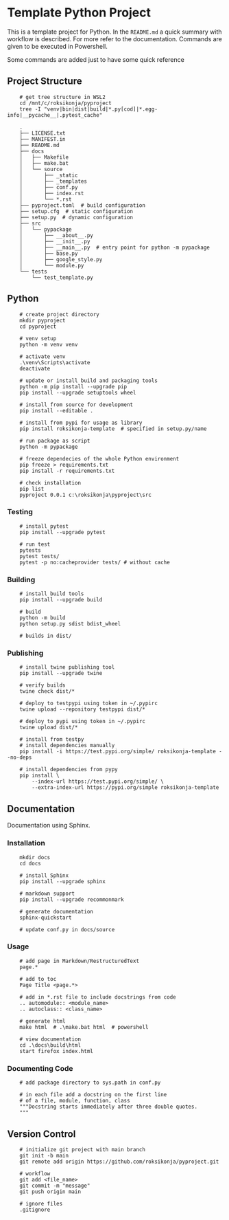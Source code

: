 # Template Python Project

This is a template project for Python. 
In the ```README.md``` a quick summary with workflow is described.
For more refer to the documentation.
Commands are given to be executed in Powershell.

Some commands are added just to have some quick reference


## Project Structure

        # get tree structure in WSL2
        cd /mnt/c/roksikonja/pyproject
        tree -I "venv|bin|dist|build|*.py[cod]|*.egg-info|__pycache__|.pytest_cache"

        .
        ├── LICENSE.txt
        ├── MANIFEST.in
        ├── README.md
        ├── docs
        │   ├── Makefile
        │   ├── make.bat
        │   └── source
        │       ├── _static
        │       ├── _templates
        │       ├── conf.py
        │       ├── index.rst
        │       └── *.rst
        ├── pyproject.toml  # build configuration
        ├── setup.cfg  # static configuration
        ├── setup.py  # dynamic configuration
        ├── src
        │   └── pypackage
        │       ├── __about__.py
        │       ├── __init__.py
        │       ├── __main__.py  # entry point for python -m pypackage
        │       ├── base.py
        │       ├── google_style.py
        │       └── module.py
        └── tests
            └── test_template.py


## Python

        # create project directory
        mkdir pyproject
        cd pyproject

        # venv setup
        python -m venv venv

        # activate venv
        .\venv\Scripts\activate
        deactivate

        # update or install build and packaging tools
        python -m pip install --upgrade pip
        pip install --upgrade setuptools wheel
                
        # install from source for development
        pip install --editable .

        # install from pypi for usage as library
        pip install roksikonja-template  # specified in setup.py/name

        # run package as script
        python -m pypackage

        # freeze dependecies of the whole Python environment
        pip freeze > requirements.txt
        pip install -r requirements.txt
        
        # check installation
        pip list
        pyproject 0.0.1 c:\roksikonja\pyproject\src


### Testing

        # install pytest
        pip install --upgrade pytest

        # run test
        pytests
        pytest tests/
        pytest -p no:cacheprovider tests/ # without cache


### Building

        # install build tools
        pip install --upgrade build

        # build
        python -m build
        python setup.py sdist bdist_wheel

        # builds in dist/


### Publishing

        # install twine publishing tool
        pip install --upgrade twine

        # verify builds
        twine check dist/*

        # deploy to testpypi using token in ~/.pypirc
        twine upload --repository testpypi dist/*

        # deploy to pypi using token in ~/.pypirc
        twine upload dist/*

        # install from testpy
        # install dependencies manually
        pip install -i https://test.pypi.org/simple/ roksikonja-template --no-deps

        # install dependencies from pypy
        pip install \
            --index-url https://test.pypi.org/simple/ \
            --extra-index-url https://pypi.org/simple roksikonja-template


## Documentation

Documentation using Sphinx.

### Installation

        mkdir docs
        cd docs

        # install Sphinx
        pip install --upgrade sphinx

        # markdown support
        pip install --upgrade recommonmark

        # generate documentation
        sphinx-quickstart
        
        # update conf.py in docs/source


### Usage            

        # add page in Markdown/RestructuredText
        page.*

        # add to toc
        Page Title <page.*>

        # add in *.rst file to include docstrings from code
        .. automodule:: <module_name>
        .. autoclass:: <class_name>

        # generate html
        make html  # .\make.bat html  # powershell
        
        # view documentation
        cd .\docs\build\html
        start firefox index.html


### Documenting Code

        # add package directory to sys.path in conf.py

        # in each file add a docstring on the first line
        # of a file, module, function, class
        """Docstring starts immediately after three double quotes.
        """


## Version Control

        # initialize git project with main branch
        git init -b main
        git remote add origin https://github.com/roksikonja/pyproject.git

        # workflow
        git add <file_name>
        git commit -m "message"
        git push origin main

        # ignore files
        .gitignore
